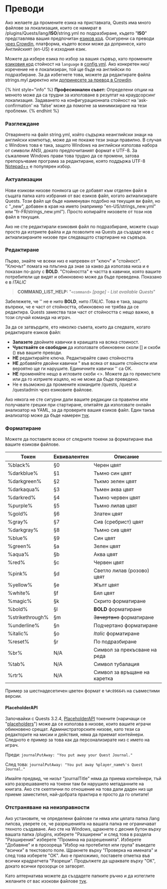 # Преводи

Ако желаете да промените езика на приставката, Quests има много файлове за локализация, които се намират в /plugins/Quests/lang/**ISO**/string.yml по подразбиране, където "**ISO**" представлява вашия предпочитан [езиков код](https://support.crowdin.com/api/language-codes/). Осигурени са преводи [чрез Crowdin](https://crowdin.com/project/translate-quests), платформа, където всеки може да допринесе, като Английският (en-US) е изходния език.

Можете да избере езика по избор за вашия сървър, като промените [езиковия код](https://support.crowdin.com/api/language-codes/) стойност на `language` в [config.yml](https://pikamug.gitbook.io/quests/setup/configuration#config.yml). Ако конкретен низ/изречение не е локализиран, той ще бъде на английски по подразбиране. За да избегнете това, можете да редактирате файла strings.myl директно или [допринесете за превод в Crowdin](https://crowdin.com/project/translate-quests).

{% hint style="info" %}
**Професионален съвет:** Определени опции на менюто може да са трудни за използване в резултат на краудсорсинг локализация. Задаването на конфигурационната стойност на 'ask-confirmation' на 'false' може да помогне за минимизиране на тези проблеми.
{% endhint %}

### Разглеждане

Отварянето на файл string.yml, който съдържа неанглийски знаци на английски компютър, може да не покаже тези знаци правилно. В случая с Windows това е така, защото Windows на английски използва набора от символи ANSI, докато предпочитаният формат е UTF-8. За съжаление Windows прави това трудно да се промени, затова препоръчваме програма за редактиране, която поддържа UTF-8 [Notepad++](https://notepad-plus-plus.org/) е популярен избор.

### Актуализации

Нови езикови низове понякога ще се добавят към отделен файл в същата папка като избрания от вас езиков файл, когато актиализирате Quests. Този файл ще бъде наименуван подобно на текущия ви файл, но с "\_new", добавен в края на името (например "en-US/strings\_new.yml" или "fr-FR/strings\_new.yml"). Просто копирайте низовете от този нов файл в текущия.

Ако не сте редактирали езиковия файл по подразбиране, можете също просто да изтриете файла и да позволите на Quests да създаде нов с актиализираните низове при следващото стартиране на сървъра.

### Редактиране

Първо, знайте че всеки низ е напревен от "ключ" и "стойност". "Ключът" помага на плъгина да знае за какво да използва низа и е показан по-долу с **BOLD**. "Стойността" е частта в кавички, която вашите потребители ще видят и обикновено може да бъде преведена. Показано е в _ITALIC_

> **COMMAND\_LIST\_HELP:** "`<command>` _\[page] - List available Quests_"

Забележете, че '' не е нито **BOLD**, нито _ITALIC_. Това е така, защото въпреки, че е част от стойността, обикновено не трябва да се редактира. Quests замества тази част от стойността с нещо важно, в този случай команда на играч.

За да се затвърдите, ето няколко съвета, които да следвате, когато редактирате езиков файл:

* **Запазете** двойните кавички в краищата на всяка стоиност.
* **Чувствайте се свободни** да използвате обикновени сколи \[] и скоби () във вашите преводи.
* **НЕ** редактирайте ключа. Редактирайте само стойността
* **НЕ** добавяйте двойни кавички " във всяка от вашите стойности или вероятно ще ги нарушите. Единичните кавички '' са ОК.
* **НЕ** променяйте нещо в игловите скоби <>. Можете да го преместите или да го изтриете изцяло, но не може да бъде преведено.
* Не е възможно да промените командите /quests, /quest и /questadmin чрез езиковите файлове.

Ако някога не сте сигурни дали вашите редакции са правилни или получавате грешки при стартиране, опитайте да използвате онлайн анализатор на YAML, за да проверите вашия езиков файл. Един такъв анализатор може да бъде намерен [тук](http://yaml-online-parser.appspot.com/).

### Форматиране

Можете да поставите всеки от следните токени за форматиране във вашите езикови файлове.

| Токен           | Еквивалентен | Описание                     |
| --------------- | ------------ | ---------------------------- |
| %black%         | §0           | Черен цвят                   |
| %darkblue%      | §1           | Тъмно син цвят               |
| %darkgreen%     | §2           | Тъкмо зелен цвят             |
| %darkaqua%      | §3           | Тъмен аква цвят              |
| %darkred%       | §4           | Тъмно червен цвят            |
| %purple%        | §5           | Тъмно лилав цвят             |
| %gold%          | §6           | Златен цвят                  |
| %gray%          | §7           | Сив (сребрист) цвят          |
| %darkgray%      | §8           | Тъмно сив цвят               |
| %blue%          | §9           | Син цвят                     |
| %green%         | §a           | Зелен цвят                   |
| %aqua%          | §b           | Аква цвят                    |
| %red%           | §c           | Червен цвят                  |
| %pink%          | §d           | Светло лилав (розово) цвят   |
| %yellow%        | §e           | Жълт цвят                    |
| %white%         | §f           | Бял цвят                     |
| %magic%         | §k           | Скрито форматиране           |
| %bold%          | §l           | **BOLD** форматиране         |
| %strikethrough% | §m           | ~~Зачертано~~ форматиране    |
| %underline%     | §n           | Подчертано форматиране       |
| %italic%        | §o           | _Italic_ форматиране         |
| %reset%         | §r           | По подразбиране              |
| %br%            | N/A          | Символ за прекъсване на реда |
| %tab%           | N/A          | Символ тубалация             |
| %rtr%           | N/A          | Символ за връщане на каретка |

Пример за шестнадесетичен цветен формат е `%#c89664%` на съвместими версии.

#### PlaceholderAPI

Започвайки с Quests 3.2.4, [PlaceholderAPI](https://www.spigotmc.org/wiki/placeholderapi/) токените (наричащи се "[placeholders](https://www.spigotmc.org/wiki/placeholderapi-placeholders/)") може да се използва в низове, които вашите играчи обикновено срещат. Администраторските низове, като тези са редакторите на мисии и действия, няма да приемат контейнери. Следното е пример за това как да персонализирате низ с името на играч.

Преди: `journalPutAway: "You put away your Quest Journal."`

След това: `journalPutAway: "You put away %player_name%'s Quest Journal."`

Имайте предвид, че низът "journalTitle" няма да приема контейнери, тъй като разрешаването на токени там би нарушило метаданните на книгата. Ако сте скептични по отношение на това дали даден низ ще приеме заместител, най-добрата практира е просто да го опитате!

### Отстраняване на неизправности

Ако установите, че определени файлове ги няма или цялата папка /lang липсва, уверете се, че разрешенията на вашата папка не ограничават тяхното създаване. Ако сте на Windows, щракнете с десния бутон върху вашата папка /plugins, изберете "Разширени" и след това в раздела "Разширения" изберете "Промяна на разрешенията". Изберете "Добавяне" и в прозореца "Избор на протебител или група" въведете "всички" в текстовото поле. Щракнете върху "Проверка на имената" и след това изберете "ОК". Ако е приложимо, поставете отметка във всички крадратчета "Разреши". Продължете да щраквате върху "ОК", докато всички прозорци се затворят.

Като алтернатива можете да създадете папките ръчно и да изтеглите желаните от вас изокови файлове [тук](https://github.com/PikaMug/Quests/tree/main/core/src/main/resources/lang).
